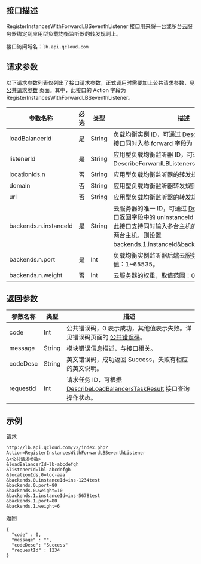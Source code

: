 ## 接口描述
 RegisterInstancesWithForwardLBSeventhListener 接口用来将一台或多台云服务器绑定到应用型负载均衡监听器的转发规则上。
 
接口访问域名：`lb.api.qcloud.com`


## 请求参数
 
以下请求参数列表仅列出了接口请求参数，正式调用时需要加上公共请求参数，见 [公共请求参数](/document/api/214/4183) 页面。其中，此接口的 Action 字段为 RegisterInstancesWithForwardLBSeventhListener。

|参数名称|必选|类型|描述|
|-|-|-|-|
|loadBalancerId|是|String|负载均衡实例 ID，可通过 <a href="/document/api/214/1261" title="DescribeLoadBalancers">DescribeLoadBalancers</a> 接口同时入参 forward 字段为 1 或者 -1 来查询。|
|listenerId|是|String|应用型负载均衡监听器 ID，可通过 DescribeForwardLBListeners 接口查询。|
|locationIds.n|否|String|应用型负载均衡监听器的转发规则 ID。|
|domain|否|String|应用型负载均衡监听器转发规则的域名。|
|url|否|String|应用型负载均衡监听器的转发规则的路径。|
|backends.n.instanceId|是|String|云服务器的唯一 ID，可通过 <a href="/doc/api/229/%E6%9F%A5%E7%9C%8B%E5%AE%9E%E4%BE%8B%E5%88%97%E8%A1%A8" title="DescribeInstances">DescribeInstances</a> 接口返回字段中的 unInstanceId 字段获取；<br>此接口支持同时输入多台主机的实例 ID（如：要输入两台主机，则设置 backends.1.instanceId&backends.2.instanceId）。|
|backends.n.port|是|Int|负载均衡实例监听器后端云服务器监听端口，可选值：1~65535。|
|backends.n.weight|否|Int|云服务器的权重，取值范围：0~100，默认为 10。|

## 返回参数
|参数名称|类型|描述|
|-------|---|---------------|
|code|Int|公共错误码，0 表示成功，其他值表示失败。详见错误码页面的 [公共错误码](/document/api/214/1530)。|
|message|String|模块错误信息描述，与接口相关。|
|codeDesc|String|英文错误码，成功返回 Success，失败有相应的英文说明。|
|requestId|Int|请求任务 ID，可根据 [DescribeLoadBalancersTaskResult](/document/api/214/4007) 接口查询操作状态。|

 

## 示例
 
请求
```
http://lb.api.qcloud.com/v2/index.php?Action=RegisterInstancesWithForwardLBSeventhListener
&<公共请求参数>
&loadBalancerId=lb-abcdefgh
&listenerId=lbl-abcdefgh
&locationIds.0=loc-aaa
&backends.0.instanceId=ins-1234test
&backends.0.port=80
&backends.0.weight=10
&backends.1.instanceId=ins-5678test
&backends.1.port=80
&backends.1.weight=6
```
返回
```
{
  "code" : 0,
  "message" : "",
  "codeDesc": "Success"
  "requestId" : 1234
}
```
